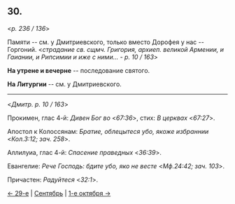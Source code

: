 
## 30.

<*p. 236 / 136*>

Памяти -- см. у Дмитриевского, только вместо Дорофея у нас -- Горгоний. 
<*страдание св. сщмч. Григория, архиеп. великой Армении, и Гаиании, и Рипсимии и иже с ними... - p. 10 / 163*>

**На утрене и вечерне** -- последование святого. 

**На Литургии** -- см. у Дмитриевского. 

---

<*Дмитр. p. 10 / 163*>

Прокимен, глас 4-й: *Дивен Бог во* <*67:36*>, стих: *В церквах* <*67:27*>.

Апостол к Колоссянам: *Братие, облецытеся убо, якоже избраннии* <*Кол.3:12; зач. 258*>. 

Аллилуиа, глас 4-й: *Спасение праведных* <*36:39*>.  

Евангелие: *Рече Господь: бдите убо, яко не весте* <*Мф.24:42; зач. 103*>. 

Причастен: *Радуйтеся* <*32:1*>.

[← 29-е](09_29_GMT.ru.md) | [Сентябрь](README.md#30-й) | [1-е октября →](../10_october/10_01_GMT.ru.md)
